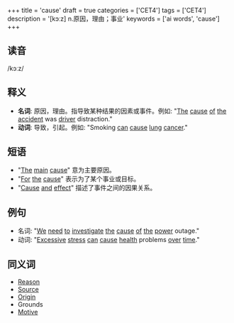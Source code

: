 +++
title = 'cause'
draft = true
categories = ['CET4']
tags = ['CET4']
description = '[kɔːz] n.原因，理由；事业'
keywords = ['ai words', 'cause']
+++

## 读音
/kɔːz/

## 释义
- **名词**: 原因，理由。指导致某种结果的因素或事件。例如: "[The](/post/the/) [cause](/post/cause/) [of](/post/of/) [the](/post/the/) [accident](/post/accident/) was [driver](/post/driver/) distraction."
- **动词**: 导致，引起。例如: "Smoking [can](/post/can/) [cause](/post/cause/) [lung](/post/lung/) [cancer](/post/cancer/)."

## 短语
- "[The](/post/the/) [main](/post/main/) [cause](/post/cause/)" 意为主要原因。
- "[For](/post/for/) [the](/post/the/) [cause](/post/cause/)" 表示为了某个事业或目标。
- "[Cause](/post/cause/) [and](/post/and/) [effect](/post/effect/)" 描述了事件之间的因果关系。

## 例句
- 名词: "[We](/post/we/) [need](/post/need/) [to](/post/to/) [investigate](/post/investigate/) [the](/post/the/) [cause](/post/cause/) [of](/post/of/) [the](/post/the/) [power](/post/power/) outage."
- 动词: "[Excessive](/post/excessive/) [stress](/post/stress/) [can](/post/can/) [cause](/post/cause/) [health](/post/health/) problems [over](/post/over/) [time](/post/time/)."

## 同义词
- [Reason](/post/reason/)
- [Source](/post/source/)
- [Origin](/post/origin/)
- Grounds
- [Motive](/post/motive/)

